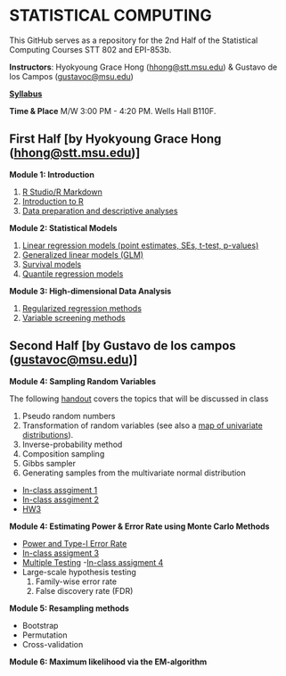 # STATISTICAL COMPUTING


This GitHub serves as a repository for the 2nd Half of the Statistical Computing Courses STT 802 and EPI-853b.

**Instructors**: Hyokyoung Grace Hong (hhong@stt.msu.edu) & Gustavo de los Campos (gustavoc@msu.edu)

**[Syllabus](https://app.box.com/s/4l7zea2zvqa1kq3137tujqdx0opiif1z)**

**Time & Place** M/W 	3:00 PM - 4:20 PM. Wells Hall B110F.



## First Half [by Hyokyoung Grace Hong (hhong@stt.msu.edu)]

**Module 1: Introduction**

  1. [R Studio/R Markdown](https://github.com/younghhk/STAT_COMP/blob/master/Rmarkdown.md)
  2. [Introduction to R](https://github.com/younghhk/STAT_COMP/blob/master/RIntro.md)
  3. [Data preparation and descriptive analyses](https://github.com/younghhk/STAT_COMP/blob/master/DESCRIPTIVE_STATS.md) 
 

**Module 2: Statistical Models**

  1. [Linear regression models (point estimates, SEs, t-test, p-values)](https://github.com/younghhk/STAT_COMP/blob/master/LM.md)
  2. [Generalized linear models (GLM)](https://github.com/younghhk/STAT_COMP/blob/master/GLM.md)
  3. [Survival models](https://github.com/younghhk/STAT_COMP/blob/master/SURVREG.md)
  4. [Quantile regression models](https://github.com/younghhk/STAT_COMP/blob/master/QR.md)

**Module 3: High-dimensional Data Analysis**

  1. [Regularized regression methods](https://github.com/younghhk/STAT_COMP/blob/master/PENREG.md)
  2. [Variable screening methods](https://github.com/younghhk/STAT_COMP/blob/master/VS.md) 

## Second Half [by Gustavo de los campos (gustavoc@msu.edu)]

**Module 4: Sampling Random Variables**

The following [handout](https://github.com/gdlc/STAT_COMP/blob/master/SimulatingRandomVariables.pdf) covers the topics that will be discussed in class 

  1. Pseudo random numbers
  2. Transformation of random variables (see also a [map of univariate distributions](https://github.com/gdlc/STAT_COMP/blob/master/distributionsCasellaAndBerger.png)).
  3. Inverse-probability method
  4. Composition sampling
  5. Gibbs sampler
  6. Generating samples from the multivariate normal distribution

  - [In-class assgiment 1](https://github.com/gdlc/STAT_COMP/blob/master/INCLASS_1.md)
  - [In-class assgiment 2](https://github.com/gdlc/STAT_COMP/blob/master/INCLASS_2.md)
  - [HW3](https://github.com/gdlc/STAT_COMP/blob/master/HW3_SIMULATION_RVs.md)
  
**Module 4: Estimating Power & Error Rate using Monte Carlo Methods**

  - [Power and Type-I Error Rate](https://github.com/gdlc/STAT_COMP/blob/master/POWER_AND_TYPE-I_ERROR.md)
  - [In-class assigment 3](https://github.com/gdlc/STAT_COMP/blob/master/INCLASS_3.md)
  - [Multiple Testing](https://github.com/gdlc/STAT_COMP/blob/master/LARGE_SCALE_TESTING.md)
  -[In-class assigment 4](https://github.com/gdlc/STAT_COMP/blob/master/INCLASS_4.md)
  - Large-scale hypothesis testing
  	1. Family-wise error rate
	2. False discovery rate (FDR)

**Module 5: Resampling methods**
   - Bootstrap
   - Permutation
   - Cross-validation
  
**Module 6: Maximum likelihood via the EM-algorithm**

